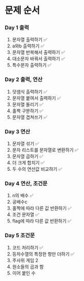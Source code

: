 # 문제 순서
### Day 1 출력
1. 문자열 출력하기 ✅
2. a와b 출력하기 ✅
3. 문자열 반복해서 출력하기 ✅
4. 대소문자 바꿔서 출력하기 ✅
5. 특수문자 출력하기 ✅

### Day 2 출력, 연산
1. 덧셈식 출력하기 ✅
2. 문자열 붙여서 출력하기 ✅
3. 문자열 돌리기 ✅
4. 홀짝 구분하기 ✅
5. 문자열 겹쳐쓰기 ✅

### Day 3 연산
1. 문자열 섞기 ✅
2. 문자 리스트를 문자열로 변환하기 ✅
3. 문자열 곱하기 ✅
4. 더 크게 합치기 ✅
5. 두 수의 연산값 비교하기 ✅

### Day 4 연산, 조건문
1. n의 배수 ✅
2. 공배수c
3. 홀짝에 따라 다른 값 반환하기 ✅
4. 조건 문자열 ✅
5. flag에 따라 다른 값 반환하기 ✅

### Day 5 조건문
1. 코드 처리하기 ✅
2. 등차수열의 특정한 항만 더하기 ✅
3. 주사위 게임 2
4. 원소들의 곱과 함
5. 이어 붙인 수